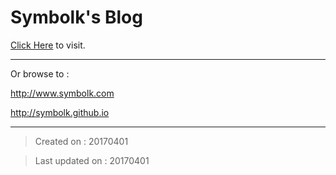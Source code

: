 Symbolk's Blog
=======

[Click Here](http://www.symbolk.com) to visit.

----

Or browse to :

http://www.symbolk.com

http://symbolk.github.io

----

> Created on : 20170401

> Last updated on : 20170401